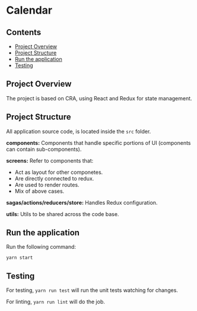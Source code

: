 # Calendar

## Contents

- [Project Overview](#project-overview)
- [Project Structure](#project-structure)
- [Run the application](#run-the-application)
- [Testing](#testing)

## Project Overview

The project is based on CRA, using React and Redux for state management.

## Project Structure

All application source code, is located inside the `src` folder.

**components:** Components that handle specific portions of UI (components can contain sub-components).

**screens:** Refer to components that:

- Act as layout for other componetes.
- Are directly connected to redux.
- Are used to render routes.
- Mix of above cases.

**sagas/actions/reducers/store:** Handles Redux configuration.

**utils:** Utils to be shared across the code base.

## Run the application

Run the following command:

`yarn start`

## Testing

For testing, `yarn run test` will run the unit tests watching for changes.

For linting, `yarn run lint` will do the job.
